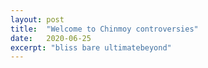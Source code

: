 ```yaml
---
layout: post
title:  "Welcome to Chinmoy controversies"
date:   2020-06-25
excerpt: "bliss bare ultimatebeyond"
---
```

